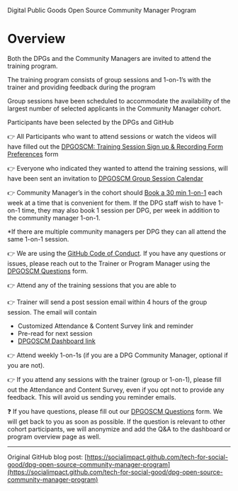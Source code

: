 Digital Public Goods Open Source Community Manager Program
# Overview

Both the DPGs and the Community Managers are invited to attend the training program.

The training program consists of group sessions and 1-on-1’s with the trainer and providing feedback during the program

Group sessions have been scheduled to accommodate the availability of the largest number of selected applicants in the Community Manager cohort.  

Participants have been selected by the DPGs and GitHub

👉 All Participants who want to attend sessions or watch the videos will have filled out the [DPGOSCM: Training Session Sign up & Recording Form Preferences](https://docs.google.com/forms/d/e/1FAIpQLSe8XORO26z0GTK_EbLGQqTySZdCD4JKm1T6IDkIQkIZi7F5bw/viewform?usp=pp_url&entry.715977051=Yes) form

👉 Everyone who indicated they wanted to attend the training sessions, will have been sent an invitation to [DPGOSCM Group Session Calendar](calendar)

👉 Community Manager’s in the cohort should [Book a 30 min 1-on-1](https://calendar.app.google/rbxVyji7PUp7GwRB9) each week at a time that is convenient for them. If the DPG staff wish to have 1-on-1 time, they may also book 1 session per DPG, per week in addition to the community manager 1-on-1.

*If there are multiple community managers per DPG they can all attend the same 1-on-1 session.

👉 We are using the [GitHub Code of Conduct](https://docs.github.com/en/site-policy/github-terms/github-community-code-of-conduct).  If you have any questions or issues, please reach out to the Trainer or Program Manager using the [DPGOSCM Questions](https://docs.google.com/forms/d/e/1FAIpQLSdxl6nUoPpc9qsvQH91VKXx4JCLN0os7D8nkMiNGOBpkRaGkg/viewform) form.

👉 Attend any of the training sessions that you are able to

👉 Trainer will send a post session email within 4 hours of the group session.  The email will contain
- Customized Attendance & Content Survey link and reminder
- Pre-read for next session
- [DPGOSCM Dashboard link](index.md)

👉 Attend weekly 1-on-1s (if you are a DPG Community Manager, optional if you are not).

👉 If you attend any sessions with the trainer (group or 1-on-1), please fill out the Attendance and Content Survey, even if you opt not to provide any feedback.  This will avoid us sending you reminder emails.

❓ If you have questions, please fill out our [DPGOSCM Questions](https://docs.google.com/forms/d/e/1FAIpQLSdxl6nUoPpc9qsvQH91VKXx4JCLN0os7D8nkMiNGOBpkRaGkg/viewform) form.  We will get back to you as soon as possible.  If the question is relevant to other cohort participants, we will anonymize and add the Q&A to the dashboard or program overview page as well.

---
Original GitHub blog post: [https://socialimpact.github.com/tech-for-social-good/dpg-open-source-community-manager-program](https://socialimpact.github.com/tech-for-social-good/dpg-open-source-community-manager-program)
